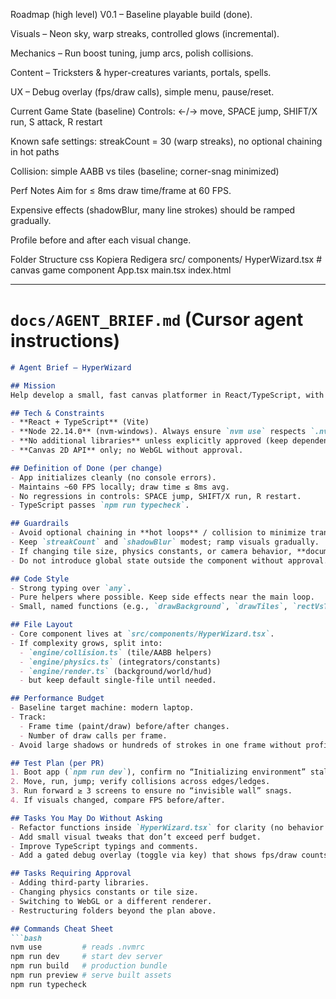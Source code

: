 Roadmap (high level)
V0.1 – Baseline playable build (done).

Visuals – Neon sky, warp streaks, controlled glows (incremental).

Mechanics – Run boost tuning, jump arcs, polish collisions.

Content – Tricksters & hyper-creatures variants, portals, spells.

UX – Debug overlay (fps/draw calls), simple menu, pause/reset.


Current Game State (baseline)
Controls: ←/→ move, SPACE jump, SHIFT/X run, S attack, R restart

Known safe settings: streakCount = 30 (warp streaks), no optional chaining in hot paths

Collision: simple AABB vs tiles (baseline; corner-snag minimized)

Perf Notes
Aim for ≤ 8ms draw time/frame at 60 FPS.

Expensive effects (shadowBlur, many line strokes) should be ramped gradually.

Profile before and after each visual change.

Folder Structure
css
Kopiera
Redigera
src/
  components/
    HyperWizard.tsx   # canvas game component
  App.tsx
  main.tsx
index.html



---

# `docs/AGENT_BRIEF.md` (Cursor agent instructions)

```md
# Agent Brief – HyperWizard

## Mission
Help develop a small, fast canvas platformer in React/TypeScript, with psychedelic visuals and responsive controls. Maintain stability, performance, and minimal complexity.

## Tech & Constraints
- **React + TypeScript** (Vite)
- **Node 22.14.0** (nvm-windows). Always ensure `nvm use` respects `.nvmrc (22.14.0)`.
- **No additional libraries** unless explicitly approved (keep dependency surface tiny).
- **Canvas 2D API** only; no WebGL without approval.

## Definition of Done (per change)
- App initializes cleanly (no console errors).
- Maintains ~60 FPS locally; draw time ≤ 8ms avg.
- No regressions in controls: SPACE jump, SHIFT/X run, R restart.
- TypeScript passes `npm run typecheck`.

## Guardrails
- Avoid optional chaining in **hot loops** / collision to minimize transpile/compat glitches; prefer explicit bounds checks.
- Keep `streakCount` and `shadowBlur` modest; ramp visuals gradually.
- If changing tile size, physics constants, or camera behavior, **document the change** in this file and the README.
- Do not introduce global state outside the component without approval.

## Code Style
- Strong typing over `any`.
- Pure helpers where possible. Keep side effects near the main loop.
- Small, named functions (e.g., `drawBackground`, `drawTiles`, `rectVsTiles`).

## File Layout
- Core component lives at `src/components/HyperWizard.tsx`.
- If complexity grows, split into:
  - `engine/collision.ts` (tile/AABB helpers)
  - `engine/physics.ts` (integrators/constants)
  - `engine/render.ts` (background/world/hud)
  - but keep default single-file until needed.

## Performance Budget
- Baseline target machine: modern laptop.
- Track:
  - Frame time (paint/draw) before/after changes.
  - Number of draw calls per frame.
- Avoid large shadows or hundreds of strokes in one frame without profiling.

## Test Plan (per PR)
1. Boot app (`npm run dev`), confirm no “Initializing environment” stalls.
2. Move, run, jump; verify collisions across edges/ledges.
3. Run forward ≥ 3 screens to ensure no “invisible wall” snags.
4. If visuals changed, compare FPS before/after.

## Tasks You May Do Without Asking
- Refactor functions inside `HyperWizard.tsx` for clarity (no behavior change).
- Add small visual tweaks that don’t exceed perf budget.
- Improve TypeScript typings and comments.
- Add a gated debug overlay (toggle via key) that shows fps/draw counts.

## Tasks Requiring Approval
- Adding third-party libraries.
- Changing physics constants or tile size.
- Switching to WebGL or a different renderer.
- Restructuring folders beyond the plan above.

## Commands Cheat Sheet
```bash
nvm use         # reads .nvmrc
npm run dev     # start dev server
npm run build   # production bundle
npm run preview # serve built assets
npm run typecheck
